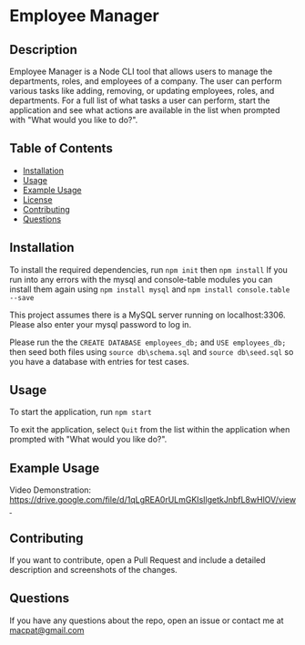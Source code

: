 # Employee Manager

## Description

Employee Manager is a Node CLI tool that allows users to manage the departments, roles, and employees of a company. The user can perform various tasks like adding, removing, or updating employees, roles, and departments. For a full list of what tasks a user can perform, start the application and see what actions are available in the list when prompted with "What would you like to do?".

## Table of Contents

- [Installation](#installation)
- [Usage](#usage)
- [Example Usage](#example-usage)
- [License](#license)
- [Contributing](#contributing)
- [Questions](#questions)

## Installation

To install the required dependencies, run `npm init` then `npm install`
If you run into any errors with the mysql and console-table modules you can install them again using `npm install mysql` and `npm install console.table --save`

This project assumes there is a MySQL server running on localhost:3306. Please also enter your mysql password to log in.


Please run the the `CREATE DATABASE employees_db;` and `USE employees_db;` then seed both files using `source db\schema.sql` and `source db\seed.sql` so you have a database with entries for test cases.

## Usage

To start the application, run `npm start`

To exit the application, select `Quit` from the list within the application when prompted with "What would you like do?".

## Example Usage

Video Demonstration: https://drive.google.com/file/d/1qLgREA0rULmGKIsIlgetkJnbfL8wHlOV/view 


## Contributing

If you want to contribute, open a Pull Request and include a detailed description and screenshots of the changes.

## Questions

If you have any questions about the repo, open an issue or contact me at macpat@gmail.com
